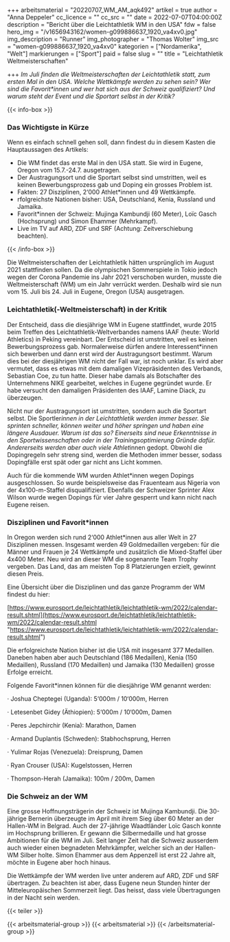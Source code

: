 +++
arbeitsmaterial = "20220707_WM_AM_aqk492"
artikel = true
author = "Anna Deppeler"
cc_licence = ""
cc_src = ""
date = 2022-07-07T04:00:00Z
description = "Bericht über die Leichtathletik WM in den USA"
fdw = false
hero_img = "/v1656943162/women-g099886637_1920_va4xv0.jpg"
img_description = "Runner"
img_photographer = "Thomas Wolter"
img_src = "women-g099886637_1920_va4xv0"
kategorien = ["Nordamerika", "Welt"]
markierungen = ["Sport"]
paid = false
slug = ""
title = "Leichtathletik Weltmeisterschaften"

+++
_Im Juli finden die Weltmeisterschaften der Leichtathletik statt, zum ersten Mal in den USA. Welche Wettkämpfe werden zu sehen sein? Wer sind die Favorit*innen und wer hat sich aus der Schweiz qualifiziert? Und warum steht der Event und die Sportart selbst in der Kritik?_

{{< info-box >}} <h3>Das Wichtigste in Kürze</h3>

<p>Wenn es einfach schnell gehen soll, dann findest du in diesem Kasten die Hauptaussagen des Artikels:</p>

<ul>

<li>Die WM findet das erste Mal in den USA statt. Sie wird in Eugene, Oregon vom 15.7.-24.7. ausgetragen.</li>

<li>Der Austragungsort und die Sportart selbst sind umstritten, weil es keinen Bewerbungsprozess gab und Doping ein grosses Problem ist.</li>

<li>Fakten: 27 Disziplinen, 2‘000 Athlet*innen und 49 Wettkämpfe.</li>

<li>rfolgreichste Nationen bisher: USA, Deutschland, Kenia, Russland und Jamaika.</li>

<li>Favorit*innen der Schweiz: Mujinga Kambundji (60 Meter), Loïc Gasch (Hochsprung) und Simon Ehammer (Mehrkampf).</li>

<li>Live im TV auf ARD, ZDF und SRF (Achtung: Zeitverschiebung beachten).</li>

</ul> {{< /info-box >}}

Die Weltmeisterschaften der Leichtathletik hätten ursprünglich im August 2021 stattfinden sollen. Da die olympischen Sommerspiele in Tokio jedoch wegen der Corona Pandemie ins Jahr 2021 verschoben wurden, musste die Weltmeisterschaft (WM) um ein Jahr verrückt werden. Deshalb wird sie nun vom 15. Juli bis 24. Juli in Eugene, Oregon (USA) ausgetragen.

### Leichtathletik(-Weltmeisterschaft) in der Kritik

Der Entscheid, dass die diesjährige WM in Eugene stattfindet, wurde 2015 beim Treffen des Leichtathletik-Weltverbandes namens IAAF (heute: World Athletics) in Peking vereinbart. Der Entscheid ist umstritten, weil es keinen Bewerbungsprozess gab. Normalerweise dürfen andere Interessent*innen sich bewerben und dann erst wird der Austragungsort bestimmt. Warum dies bei der diesjährigen WM nicht der Fall war, ist noch unklar. Es wird aber vermutet, dass es etwas mit dem damaligen Vizepräsidenten des Verbands, Sebastian Coe, zu tun hatte. Dieser habe damals als Botschafter des Unternehmens NIKE gearbeitet, welches in Eugene gegründet wurde. Er habe versucht den damaligen Präsidenten des IAAF, Lamine Diack, zu überzeugen.

Nicht nur der Austragungsort ist umstritten, sondern auch die Sportart selbst. Die Sportler*innen in der Leichtathletik werden immer besser. Sie sprinten schneller, können weiter und höher springen und haben eine längere Ausdauer. Warum ist das so? Einerseits sind neue Erkenntnisse in den Sportwissenschaften oder in der Trainingsoptimierung Gründe dafür. Andererseits werden aber auch viele Athlet*innen gedopt. Obwohl die Dopingregeln sehr streng sind, werden die Methoden immer besser, sodass Dopingfälle erst spät oder gar nicht ans Licht kommen.

Auch für die kommende WM wurden Athlet*innen wegen Dopings ausgeschlossen. So wurde beispielsweise das Frauenteam aus Nigeria von der 4x100-m-Staffel disqualifiziert. Ebenfalls der Schweizer Sprinter Alex Wilson wurde wegen Dopings für vier Jahre gesperrt und kann nicht nach Eugene reisen.

### Disziplinen und Favorit*innen

In Oregon werden sich rund 2‘000 Athlet*innen aus aller Welt in 27 Disziplinen messen. Insgesamt werden 49 Goldmedaillen vergeben: für die Männer und Frauen je 24 Wettkämpfe und zusätzlich die Mixed-Staffel über 4x400 Meter. Neu wird an dieser WM die sogenannte Team Trophy vergeben. Das Land, das am meisten Top 8 Platzierungen erzielt, gewinnt diesen Preis.

Eine Übersicht über die Disziplinen und das ganze Programm der WM findest du hier:

[https://www.eurosport.de/leichtathletik/leichtathletik-wm/2022/calendar-result.shtml](https://www.eurosport.de/leichtathletik/leichtathletik-wm/2022/calendar-result.shtml "https://www.eurosport.de/leichtathletik/leichtathletik-wm/2022/calendar-result.shtml")

Die erfolgreichste Nation bisher ist die USA mit insgesamt 377 Medaillen. Daneben haben aber auch Deutschland (186 Medaillen), Kenia (150 Medaillen), Russland (170 Medaillen) und Jamaika (130 Medaillen) grosse Erfolge erreicht.

Folgende Favorit*innen können für die diesjährige WM genannt werden:

· Joshua Cheptegei (Uganda): 5‘000m / 10‘000m, Herren

· Letesenbet Gidey (Äthiopien): 5‘000m / 10‘000m, Damen

· Peres Jepchirchir (Kenia): Marathon, Damen

· Armand Duplantis (Schweden): Stabhochsprung, Herren

· Yulimar Rojas (Venezuela): Dreisprung, Damen

· Ryan Crouser (USA): Kugelstossen, Herren

· Thompson-Herah (Jamaika): 100m / 200m, Damen

### Die Schweiz an der WM

Eine grosse Hoffnungsträgerin der Schweiz ist Mujinga Kambundji. Die 30-jährige Bernerin überzeugte im April mit ihrem Sieg über 60 Meter an der Hallen-WM in Belgrad. Auch der 27-jährige Waadtländer Loïc Gasch konnte im Hochsprung brillieren. Er gewann die Silbermedaille und hat grosse Ambitionen für die WM im Juli. Seit langer Zeit hat die Schweiz ausserdem auch wieder einen begnadeten Mehrkämpfer, welcher sich an der Hallen-WM Silber holte. Simon Ehammer aus dem Appenzell ist erst 22 Jahre alt, möchte in Eugene aber hoch hinaus.

Die Wettkämpfe der WM werden live unter anderem auf ARD, ZDF und SRF übertragen. Zu beachten ist aber, dass Eugene neun Stunden hinter der Mitteleuropäischen Sommerzeit liegt. Das heisst, dass viele Übertragungen in der Nacht sein werden.

{{< teiler >}}

{{< arbeitsmaterial-group >}} {{< arbeitsmaterial >}} {{< /arbeitsmaterial-group >}}